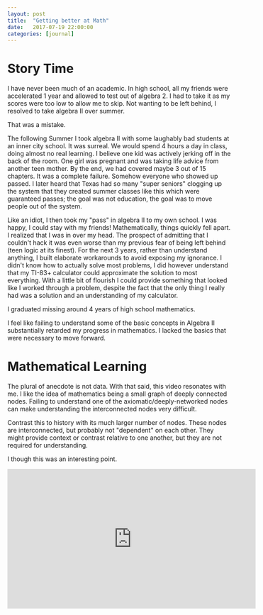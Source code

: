 ```yaml
---
layout: post
title:  "Getting better at Math"
date:   2017-07-19 22:00:00
categories: [journal]
---
```


# Story Time

I have never been much of an academic. In high school, all my friends were accelerated 1 year and allowed to test out of algebra 2. I had to take it as my scores were too low to allow me to skip. Not wanting to be left behind, I resolved to take algebra II over summer. 

That was a mistake.

The following Summer I took algebra II with some laughably bad students at an inner city school. It was surreal. We would spend 4 hours a day in class, doing almost no real learning. I believe one kid was actively jerking off in the back of the room. One girl was pregnant and was taking life advice from another teen mother. By the end, we had covered maybe 3 out of 15 chapters. It was a complete failure. Somehow everyone who showed up passed. I later heard that Texas had so many "super seniors" clogging up the system that they created summer classes like this which were guaranteed passes; the goal was not education, the goal was to move people out of the system.

Like an idiot, I then took my "pass" in algebra II to my own school. I was happy, I could stay with my friends! Mathematically, things quickly fell apart. I realized that I was in over my head. The prospect of admitting that I couldn't hack it was even worse than my previous fear of being left behind (teen logic at its finest). For the next 3 years, rather than understand anything, I built elaborate workarounds to avoid exposing my ignorance. I didn't know how to actually solve most problems, I did however understand that my TI-83+ calculator could approximate the solution to most everything. With a little bit of flourish I could provide something that looked like I worked through a problem, despite the fact that the only thing I really had was a solution and an understanding of my calculator.

I graduated missing around 4 years of high school mathematics.

I feel like failing to understand some of the basic concepts in Algebra II substantially retarded my progress in mathematics. I lacked the basics that were necessary to move forward. 

# Mathematical Learning

The plural of anecdote is not data. With that said, this video resonates with me. I like the idea of mathematics being a small graph of deeply connected nodes. Failing to understand one of the axiomatic/deeply-networked nodes can make understanding the interconnected nodes very difficult. 

Contrast this to history with its much larger number of nodes. These nodes are interconnected, but probably not "dependent" on each other. They might provide context or contrast relative to one another, but they are not required for understanding. 

I though this was an interesting point.
<div class="videos">
  <div class="video">
    <iframe width="560" height="315" src="https://www.youtube.com/embed/lv2fYgBThO4" frameborder="0" allowfullscreen></iframe>
  </div>
</div>

